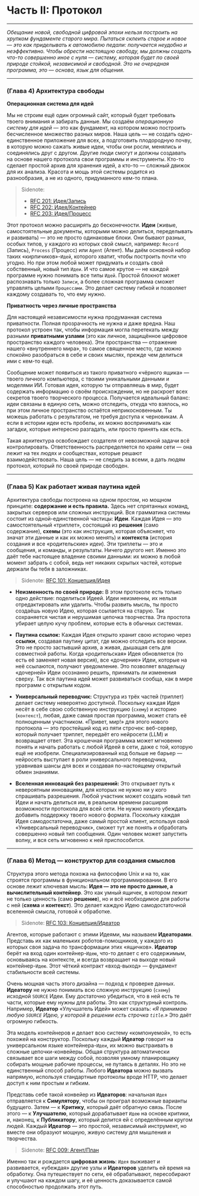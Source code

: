 # Часть II: Протокол

---

_Обещание новой, свободной цифровой эпохи нельзя построить на хрупком фундаменте старого мира. Пытаться склеить старое и новое — это как приделывать к автомобилю педали: получается неудобно и неэффективно. Чтобы обрести настоящую свободу, мы должны создать что-то совершенно иное с нуля — систему, которая будет по своей природе стойкой, независимой и свободной. Это не очередная программа, это — основа, язык для общения._

---

### (Глава 4) Архитектура свободы

**Операционная система для идей**

Мы не строим ещё один огромный сайт, который будет требовать твоего внимания и забирать данные. Мы создаём _операционную систему для идей_ — это как фундамент, на котором можно построить бесчисленное множество разных миров. Наша цель — не создать одно-единственное приложение для всех, а подготовить плодородную почву, в которую можно сажать живые идеи, чтобы они росли, менялись и соединялись друг с другом. Другие люди смогут и должны создавать на основе нашего протокола свои программы и инструменты. Кто-то сделает простой архив для хранения идей, а кто-то — сложный движок для их анализа. Красота и мощь этой системы родится из разнообразия, а не из одного, придуманного кем-то плана.

> Sidenote:
>
> - [RFC 201: Идея/Запись](../rfc/201_idea_record.md)
> - [RFC 202: Идея/Контейнер](../rfc/202_idea_vessel.md)
> - [RFC 203: Идея/Процесс](../rfc/203_idea_process.md)

Этот протокол можно расширять до бесконечности. **Идеи** (живые, самостоятельные документы, которыми можно делиться, переделывать и развивать) — это не просто одинаковые блоки. Они бывают разных, особых типов, у каждого из которых свой смысл, например: `Record` (Запись), `Process` (Процесс) или `Agent` (Агент). Мы даём основной набор таких «кирпичиков»-`Идей`, которого хватит, чтобы построить почти что угодно. Но при этом любой может придумать и создать свой собственный, новый тип `Идеи`. И что самое крутое — не каждой программе нужно понимать все типы `Идей`. Простой блокнот может распознавать только `Записи`, а более сложная программа сможет управлять целыми `Процессами`. Это делает систему гибкой и позволяет каждому создавать то, что ему нужно.

**Приватность через личные пространства**

Для настоящей независимости нужна продуманная система приватности. Полная прозрачность не нужна и даже вредна. Наш протокол устроен так, чтобы информация могла перетекать между разными **приватными узлами** (это как личное, защищённое цифровое пространство каждого человека). Эти пространства — отражение нашего «внутреннего мира», то самое священное место, где можно спокойно разобраться в себе и своих мыслях, прежде чем делиться ими с кем-то ещё.

Сообщение может появиться из такого приватного «чёрного ящика» — твоего личного компьютера, с твоими уникальными данными и моделями ИИ. Готовая идея, которую ты отправляешь в мир, будет содержать информацию о своём происхождении, но не раскроет всех секретов твоего творческого процесса. Получается идеальный баланс: идеи связаны в единую сеть, можно отследить, откуда что взялось, но при этом личное пространство остаётся неприкосновенным. Ты можешь работать с результатом, не требуя доступа к черновикам. А если в истории идеи есть пробелы, их можно воспринимать как загадки, которые интересно разгадать, или просто принять как есть.

Такая архитектура освобождает создателя от невозможной задачи всё контролировать. Ответственность распределяется по краям сети — она лежит на тех людях и сообществах, которые решают взаимодействовать. Наша цель — не следить за всеми, а дать людям протокол, который по своей природе свободен.

---

### (Глава 5) Как работает живая паутина идей

Архитектура свободы построена на одном простом, но мощном принципе: **содержание и есть правила.** Здесь нет спрятанных команд, закрытых серверов или сложных инструкций. Вся грамматика системы состоит из одной-единственной частицы: **Идеи**. Каждая Идея — это самостоятельный «триплет», состоящий из **решения** (само содержание), **схемы** (это как инструкция, которая объясняет, что значат эти данные и как их можно менять) и **контекста** (история создания и все «родительские» идеи). Эти триплеты — это и сообщения, и команды, и результаты. Ничего другого нет. Именно это даёт тебе настоящее владение своими данными: их можно в любой момент забрать с собой, ведь нет никаких скрытых частей, которые держали бы тебя в заложниках.

> Sidenote: [RFC 101: Концепция/Идея](../rfc/101_concept_idea.md)

- **Неизменность по своей природе:** В этом протоколе есть только одно действие: поделиться Идеей. Идеи неизменны, их нельзя отредактировать или удалить. Чтобы развить мысль, ты просто создаёшь новую Идею, которая ссылается на старую. Так сохраняется чистая и нерушимая цепочка творчества. Эта простота убирает целую кучу проблем, которые есть в обычных системах.

- **Паутина ссылок:** Каждая Идея открыто хранит свою историю через **ссылки**, создавая паутину цитат, где можно отследить все версии. Это не просто застывший архив, а живая, дышащая сеть для совместной работы. Когда «родительская» Идея обновляется (то есть её заменяет новая версия), все «дочерние» Идеи, которые на неё ссылаются, получают уведомление. Это позволяет владельцу «дочерней» Идеи осознанно решить, принимать ли изменения сверху. Так вся паутина идей может развиваться сообща, как в мире программ с открытым кодом.

- **Универсальный переводчик:** Структура из трёх частей (триплет) делает систему невероятно доступной. Поскольку каждая Идея несёт в себе свою собственную инструкцию (`схему`) и историю (`контекст`), любая, даже самая простая программа, может стать её полноценным участником. «Привет, мир!» для этого нового протокола — это простейший код из пяти строчек: веб-сервер, который получает триплет, передаёт его нейросети (LLM) и возвращает ответ. Эта крошечная программка может мгновенно понять и начать работать с любой Идеей в сети, даже с той, которую ещё не изобрели. Специализированный код больше не барьер — нейросеть выступает в роли универсального переводчика, уравнивая шансы для всех и создавая по-настоящему открытый обмен знаниями.

- **Вселенная инноваций без разрешений:** Это открывает путь к невероятным инновациям, для которых не нужно ни у кого спрашивать разрешения. Любой участник может создать новый тип Идеи и начать делиться им, в реальном времени расширяя возможности протокола для всей сети. Не нужно никого убеждать добавить поддержку твоего нового формата. Поскольку каждая Идея самодостаточна, даже самый простой клиент, используя свой «Универсальный переводчик», сможет тут же понять и обработать совершенно новый тип сообщения. Один человек может запустить волну, и вся сеть мгновенно к ней приспособится.

---

### (Глава 6) Метод — конструктор для создания смыслов

Структура этого метода похожа на философию Unix и на то, как строятся программы в функциональном программировании. В его основе лежит ключевая мысль: **Идея — это не просто данные, а вычислительный контейнер**. Это как умный ящичек, в котором лежит не только ценность (само **решение**), но и всё необходимое для работы с ней (**схема** и **контекст**). Это делает каждую Идею самодостаточной вселенной смысла, готовой к обработке.

> Sidenote: [RFC 103: Концепция/Идеатор](../rfc/103_concept_ideator.md)

Агентов, которые работают с этими Идеями, мы называем **Идеаторами**. Представь их как маленьких роботов-помощников, у каждого из которых своя задача по трансформации этих «ящичков». **Идеатор** берёт на вход один контейнер-`Идею`, что-то делает с его содержимым, основываясь на контексте, и всегда возвращает на выходе новый контейнер-`Идею`. Этот чёткий контракт «вход-выход» — фундамент стабильности всей системы.

Очень мощная часть этого дизайна — подход к проверке данных. **Идеатору** не нужно понимать всю сложную инструкцию (`схему`) исходной `SOURCE` Идеи. Ему достаточно убедиться, что в ней есть те части, которые ему нужны для работы. Это как структурный контроль. Например, **Идеатор** «Улучшатель Идей» может сказать: _«Я принимаю любую `SOURCE` Идею, у которой в решении есть строчка `title`.»_ Это даёт огромную гибкость.

Эта модель контейнеров и делает всю систему «компонуемой», то есть похожей на конструктор. Поскольку каждый **Идеатор** говорит на универсальном языке контейнера-`Идеи`, их можно выстраивать в сложные цепочки-конвейеры. Общая структура автоматически связывает все шаги между собой, позволяя умному планировщику собирать мощные рабочие процессы, не путаясь в деталях. Но это не единственный способ работы. Любого **Идеатора** можно вызвать напрямую, используя стандартные протоколы вроде HTTP, что делает доступ к ним простым и гибким.

Представь себе такой конвейер из **Идеаторов**: начальная `Идея` отправляется к **Симулятору**, чтобы он проиграл возможные варианты будущего. Затем — к **Критику**, который даёт обратную связь. После этого — к **Улучшателю**, который дорабатывает `Идею` на основе критики, и, наконец, к **Публикатору**, который делится ей с определённым кругом людей. Каждый **Идеатор** — это простой, независимый инструмент, но вместе они образуют мощную, живую систему для мышления и творчества.

> Sidenote: [RFC 009: Агент/План](../rfc/009_agent_plan.md)

Именно так и рождается **цифровая жизнь**: `Идея` выживает и развивается, «убеждая» другие узлы и **Идеаторов** уделить ей время на обработку. Она путешествует по сети, её обрабатывают, пересобирают и улучшают на каждом шагу, и её ценность доказывается самой способностью продолжать этот путь.